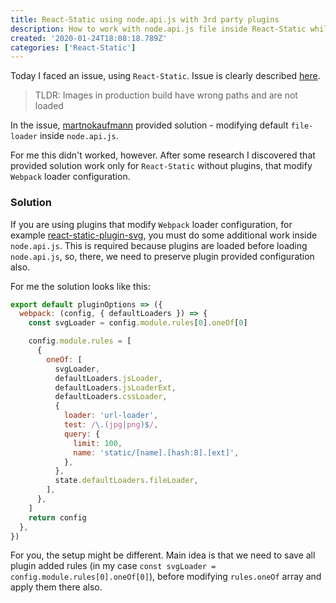 ```yaml
---
title: React-Static using node.api.js with 3rd party plugins
description: How to work with node.api.js file inside React-Static while using third party plugins that modify webpack loaders
created: '2020-01-24T18:08:18.789Z'
categories: ['React-Static']
---
```


Today I faced an issue, using `React-Static`. Issue is clearly described [here](https://github.com/react-static/react-static/issues/1328).

> TLDR: Images in production build have wrong paths and are not loaded

<!-- more -->

In the issue, [martnokaufmann](https://github.com/martonkaufmann) provided solution - modifying default `file-loader` inside `node.api.js`.

For me this didn't worked, however. After some research I discovered that provided solution work only for `React-Static` without plugins, that modify `Webpack` loader configuration.

### Solution

If you are using plugins that modify `Webpack` loader configuration, for example [react-static-plugin-svg](https://www.npmjs.com/package/react-static-plugin-svg), you must do some additional work inside `node.api.js`. This is required because plugins are loaded before loading `node.api.js`, so, there, we need to preserve plugin provided configuration also.

For me the solution looks like this:

```js
export default pluginOptions => ({
  webpack: (config, { defaultLoaders }) => {
    const svgLoader = config.module.rules[0].oneOf[0]

    config.module.rules = [
      {
        oneOf: [
          svgLoader,
          defaultLoaders.jsLoader,
          defaultLoaders.jsLoaderExt,
          defaultLoaders.cssLoader,
          {
            loader: 'url-loader',
            test: /\.(jpg|png)$/,
            query: {
              limit: 100,
              name: 'static/[name].[hash:8].[ext]',
            },
          },
          state.defaultLoaders.fileLoader,
        ],
      },
    ]
    return config
  },
})
```

For you, the setup might be different. Main idea is that we need to save all plugin added rules (in my case `const svgLoader = config.module.rules[0].oneOf[0]`), before modifying `rules.oneOf` array and apply them there also.
